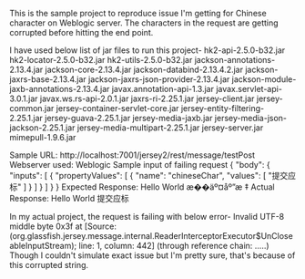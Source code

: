 This is the sample project to reproduce issue I'm getting for Chinese character on Weblogic server. The characters in the request are getting corrupted before hitting the end point.

I have used below list of jar files to run this project-
hk2-api-2.5.0-b32.jar
hk2-locator-2.5.0-b32.jar
hk2-utils-2.5.0-b32.jar
jackson-annotations-2.13.4.jar
jackson-core-2.13.4.jar
jackson-databind-2.13.4.2.jar
jackson-jaxrs-base-2.13.4.jar
jackson-jaxrs-json-provider-2.13.4.jar
jackson-module-jaxb-annotations-2.13.4.jar
javax.annotation-api-1.3.jar
javax.servlet-api-3.0.1.jar
javax.ws.rs-api-2.0.1.jar
jaxrs-ri-2.25.1.jar
jersey-client.jar
jersey-common.jar
jersey-container-servlet-core.jar
jersey-entity-filtering-2.25.1.jar
jersey-guava-2.25.1.jar
jersey-media-jaxb.jar
jersey-media-json-jackson-2.25.1.jar
jersey-media-multipart-2.25.1.jar
jersey-server.jar
mimepull-1.9.6.jar

Sample URL: http://localhost:7001/jersey2/rest/message/testPost
Webserver used: Weblogic
Sample input of failing request
{
  "body": {
    "inputs": [
      {
        "propertyValues": [
          {
            "name": "chineseChar",
            "values": [
              "提交应标"
            ]
          }
        ]
      }
    ]
  }
}
Expected Response: Hello World æ��äº¤åº”æ ‡
Actual Response: Hello World 提交应标

In my actual project, the request is failing with below error-
Invalid UTF-8 middle byte 0x3f at [Source: (org.glassfish.jersey.message.internal.ReaderInterceptorExecutor$UnCloseableInputStream); line: 1, column: 442] (through reference chain: .....)
Though I couldn't simulate exact issue but I'm pretty sure, that's because of this corrupted string.
